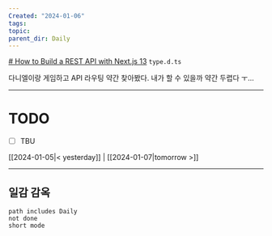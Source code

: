 ```yaml
---
Created: "2024-01-06"
tags: 
topic: 
parent_dir: Daily
---
```


[# How to Build a REST API with Next.js 13](https://youtu.be/-MFiza7ZRzs?si=PiK6T5QzAqwCfGSD)
`type.d.ts` 

다니엘이랑 게임하고 API 라우팅 약간 찾아봤다. 내가 할 수 있을까 약간 두렵다 ㅜ...

----
# TODO
- [ ] TBU 
  
[[2024-01-05|< yesterday]] | [[2024-01-07|tomorrow >]]  
  
---  
## 일감 감옥  
```tasks  
path includes Daily  
not done  
short mode  
```